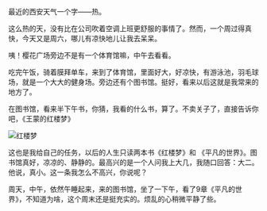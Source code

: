 最近的西安天气一个字——热。

这么热的天，没有比在公司吹着空调上班更舒服的事情了。然而，一个周过得真快，今天又是周六，哪儿有凉快地儿让我去呆呆。

咦！樱花广场旁边不是有一个体育馆嘛，中午去看看。

吃完午饭，骑着膜拜单车，来到了体育馆，里面好大，好凉快，有游泳池，羽毛球场，就是一个大大的健身场。旁边还有个图书馆。挺好，看来以后这就是我常来的地方了。

在图书馆，看来半下午书，你猜，我看的什么书，算了。不卖关子了，直接告诉你吧，《王蒙的红楼梦》

![红楼梦](https://mmbiz.qlogo.cn/mmbiz_jpg/4iaE7bB4HCje2fnicbcic0HbURYNBj556pqiagPRTq1OKMw5yPEgxgOOdgzibVautW4Pkmz4Lm6WjjEP00gBpJsH9Ag/0?wx_fmt=jpeg)

这也是我给自己的任务，以后的人生只读两本书《红楼梦》和
《平凡的世界》。图书馆真好，凉凉的、静静的。最高兴的是一个人问我上大几，我随口回答：大二。他说，真小。这一条我怎么不高兴，你说呢？

周天，中午，依然午睡起来，来的图书馆，坐了一下午，看了9章《平凡的世界》，不知道为啥，这个周末还是挺充实的。烦乱的心稍微平静了些。

